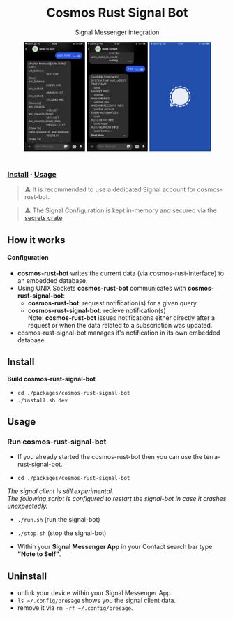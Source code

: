 <div align="center">


  <h1>Cosmos Rust Signal Bot</h1> 
  <p>Signal Messenger integration</p> 

  <img src="https://github.com/Philipp-Sc/media/raw/main/cosmos-rust-bot/cosmos-rust-signal-bot/gallery/signal_bot_auto_stake.png" height="250">
  <img src="https://github.com/Philipp-Sc/media/raw/main/cosmos-rust-bot/cosmos-rust-signal-bot/gallery/signal_bot_help.png" height="250">
  <img src="https://github.com/Philipp-Sc/media/raw/main/cosmos-rust-bot/cosmos-rust-signal-bot/gallery/signal_messenger.png" height="250">

  </div>
<br/>

### [Install](#install) · [Usage](#usage)

> :warning: It is recommended to use a dedicated Signal account for cosmos-rust-bot.

> :warning: The Signal Configuration is kept in-memory and secured via the [secrets crate](https://github.com/stouset/secrets)

## How it works

#### Configuration

* **cosmos-rust-bot** writes the current data (via cosmos-rust-interface) to an embedded database.    
* Using UNIX Sockets **cosmos-rust-bot** communicates with **cosmos-rust-signal-bot**:
  - **cosmos-rust-bot**: request notification(s) for a given query
  - **cosmos-rust-signal-bot**: recieve notification(s)   
Note: **cosmos-rust-bot** issues notifications either directly after a request or when the data related to a subscription was updated.
* cosmos-rust-signal-bot manages it's notification in its own embedded database.

## Install

**Build cosmos-rust-signal-bot**

* `cd ./packages/cosmos-rust-signal-bot`
* `./install.sh dev`

## Usage

### Run cosmos-rust-signal-bot

* If you already started the cosmos-rust-bot then you can use the terra-rust-signal-bot.

* `cd ./packages/cosmos-rust-signal-bot`

*The signal client is still experimental.  
The following script is configured to restart the signal-bot in case it crashes unexpectedly.*

* `./run.sh` (run the signal-bot)
* `./stop.sh` (stop the signal-bot)


* Within your **Signal Messenger App** in your Contact search bar type **"Note to Self"**.  
 
## Uninstall

* unlink your device within your Signal Messenger App.
* `ls ~/.config/presage` shows you the signal client data.
* remove it via `rm -rf ~/.config/presage`.
